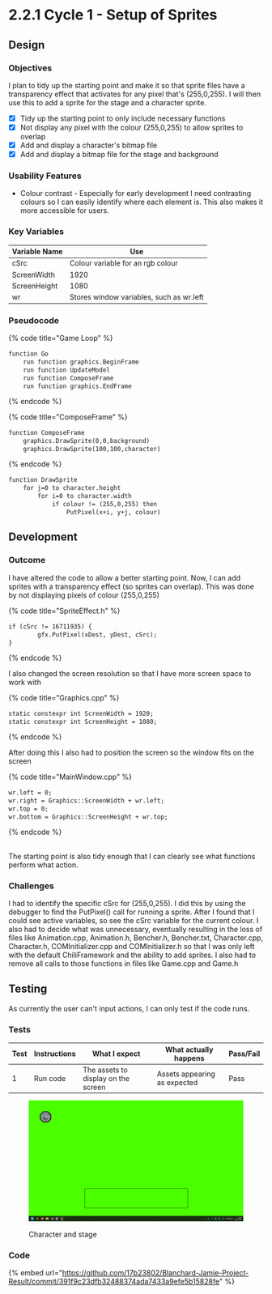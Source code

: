 # 2.2.1 Cycle 1 - Setup of Sprites

## Design

### Objectives

I plan to tidy up the starting point and make it so that sprite files have a transparency effect that activates for any pixel that's (255,0,255). I will then use this to add a sprite for the stage and a character sprite.

* [x] Tidy up the starting point to only include necessary functions
* [x] Not display any pixel with the colour (255,0,255) to allow sprites to overlap
* [x] Add and display a character's bitmap file
* [x] Add and display a bitmap file for the stage and background

### Usability Features

* Colour contrast - Especially for early development I need contrasting colours so I can easily identify where each element is. This also makes it more accessible for users.

### Key Variables

| Variable Name | Use                                      |
| ------------- | ---------------------------------------- |
| cSrc          | Colour variable for an rgb colour        |
| ScreenWidth   | 1920                                     |
| ScreenHeight  | 1080                                     |
| wr            | Stores window variables, such as wr.left |

### Pseudocode

{% code title="Game Loop" %}
```
function Go
    run function graphics.BeginFrame
    run function UpdateModel
    run function ComposeFrame
    run function graphics.EndFrame
```
{% endcode %}

{% code title="ComposeFrame" %}
```
function ComposeFrame
    graphics.DrawSprite(0,0,background)
    graphics.DrawSprite(100,100,character)
```
{% endcode %}

```
function DrawSprite
    for j=0 to character.height
        for i=0 to character.width
            if colour != (255,0,255) then
                PutPixel(x+i, y+j, colour)
```

## Development

### Outcome

I have altered the code to allow a better starting point. Now, I can add sprites with a transparency effect (so sprites can overlap). This was done by not displaying pixels of colour (255,0,255)

{% code title="SpriteEffect.h" %}
```
if (cSrc != 16711935) {
		gfx.PutPixel(xDest, yDest, cSrc);
}
```
{% endcode %}

I also changed the screen resolution so that I have more screen space to work with

{% code title="Graphics.cpp" %}
```
static constexpr int ScreenWidth = 1920;
static constexpr int ScreenHeight = 1080;
```
{% endcode %}

After doing this I also had to position the screen so the window fits on the screen

{% code title="MainWindow.cpp" %}
```
wr.left = 0;
wr.right = Graphics::ScreenWidth + wr.left;
wr.top = 0;
wr.bottom = Graphics::ScreenHeight + wr.top;
```
{% endcode %}

\
The starting point is also tidy enough that I can clearly see what functions perform what action.&#x20;

### Challenges

I had to identify the specific cSrc for (255,0,255). I did this by using the debugger to find the PutPixel() call for running a sprite. After I found that I could see active variables, so see the cSrc variable for the current colour. I also had to decide what was unnecessary, eventually resulting in the loss of files like Animation.cpp, Animation.h, Bencher.h, Bencher.txt, Character.cpp, Character.h, COMInitializer.cpp and COMInitializer.h so that I was only left with the default ChiliFramework and the ability to add sprites. I also had to remove all calls to those functions in files like Game.cpp and Game.h

## Testing

As currently the user can't input actions, I can only test if the code runs.

### Tests

| Test | Instructions | What I expect                       | What actually happens        | Pass/Fail |
| ---- | ------------ | ----------------------------------- | ---------------------------- | --------- |
| 1    | Run code     | The assets to display on the screen | Assets appearing as expected | Pass      |

<figure><img src="../.gitbook/assets/image (12) (1).png" alt=""><figcaption><p>Character and stage</p></figcaption></figure>

### Code

{% embed url="https://github.com/17b23802/Blanchard-Jamie-Project-Result/commit/391f9c23dfb32488374ada7433a9efe5b15828fe" %}
